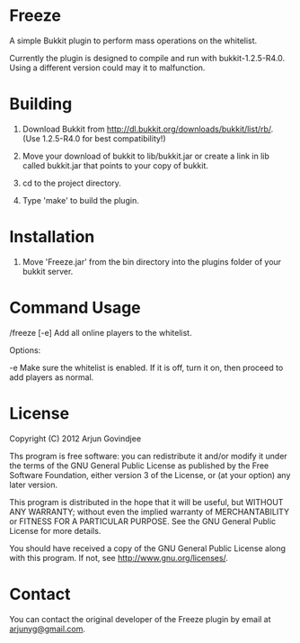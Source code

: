 Freeze
======

A simple Bukkit plugin to perform mass operations on the whitelist.

Currently the plugin is designed to compile and run with bukkit-1.2.5-R4.0.
Using a different version could may it to malfunction.

Building
========

1. Download Bukkit from http://dl.bukkit.org/downloads/bukkit/list/rb/.
   (Use 1.2.5-R4.0 for best compatibility!)

2. Move your download of bukkit to lib/bukkit.jar or create a link in lib called bukkit.jar that points to your copy of bukkit.

2. cd to the project directory.

3. Type 'make' to build the plugin.


Installation
============

1. Move 'Freeze.jar' from the bin directory into the plugins folder of your bukkit server.


Command Usage
=============

/freeze [-e]
Add all online players to the whitelist.

Options:

-e	Make sure the whitelist is enabled. If it is off, turn it on, then proceed to add players as normal.

License
=======

Copyright (C) 2012 Arjun Govindjee

Ths program is free software: you can redistribute it and/or modify
it under the terms of the GNU General Public License as published by
the Free Software Foundation, either version 3 of the License, or
(at your option) any later version.

This program is distributed in the hope that it will be useful,
but WITHOUT ANY WARRANTY; without even the implied warranty of
MERCHANTABILITY or FITNESS FOR A PARTICULAR PURPOSE.  See the
GNU General Public License for more details.

You should have received a copy of the GNU General Public License
along with this program.  If not, see <http://www.gnu.org/licenses/>.

Contact
=======

You can contact the original developer of the Freeze plugin by email at arjunyg@gmail.com.
